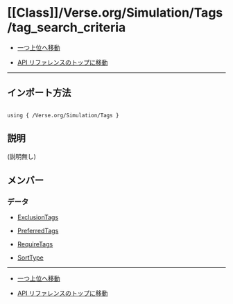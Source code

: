 # [[Class]]/Verse.org/Simulation/Tags/tag_search_criteria

- [一つ上位へ移動](../main.md)

- [API リファレンスのトップに移動](/main.md)

---

## インポート方法

```verse

using { /Verse.org/Simulation/Tags }

```

## 説明

(説明無し)

## メンバー

### データ

- [ExclusionTags](./D_ExclusionTags/main.md)

- [PreferredTags](./D_PreferredTags/main.md)

- [RequireTags](./D_RequireTags/main.md)

- [SortType](./D_SortType/main.md)

---

- [一つ上位へ移動](../main.md)

- [API リファレンスのトップに移動](/main.md)
